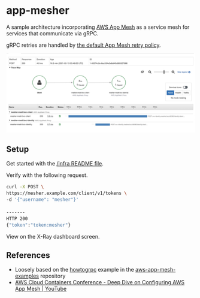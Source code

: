 # app-mesher

A sample architecture incorporating [AWS App Mesh](https://aws.amazon.com/jp/app-mesh/?aws-app-mesh-blogs.sort-by=item.additionalFields.createdDate&aws-app-mesh-blogs.sort-order=desc&whats-new-cards.sort-by=item.additionalFields.postDateTime&whats-new-cards.sort-order=desc) as a service mesh for services that communicate via gRPC.

gRPC retries are handled by [the default App Mesh retry policy](https://docs.aws.amazon.com/app-mesh/latest/userguide/envoy.html#default-retry-policy).

<p align="center">
    <img src="screenshot.jpg" alt="Sample X-Ray trace"/>
</p>

## Setup

Get started with the [/infra README file](https://github.com/Jimeux/app-mesher/tree/master/infra). 

Verify with the following request.

```bash
curl -X POST \
https://mesher.example.com/client/v1/tokens \
-d '{"username": "mesher"}'

-------
HTTP 200 
{"token":"token:mesher"}
```
View on the X-Ray dashboard screen.

## References
- Loosely based on the [howtogrpc](https://github.com/aws/aws-app-mesh-examples/tree/59e1d1a738346836bfe5bf589805a4f6fc777bd5/walkthroughs/howto-grpc)  example in the [aws-app-mesh-examples](https://github.com/aws/aws-app-mesh-examples) repository
- [AWS Cloud Containers Conference - Deep Dive on Configuring AWS App Mesh | YouTube](https://www.youtube.com/watch?v=qM4uf9l5lus)
